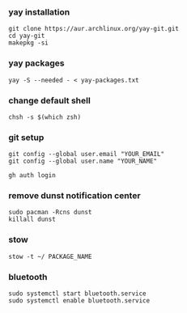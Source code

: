 ### yay installation
```
git clone https://aur.archlinux.org/yay-git.git
cd yay-git
makepkg -si
```

### yay packages
```
yay -S --needed - < yay-packages.txt
```

### change default shell
```
chsh -s $(which zsh)
```

### git setup
```
git config --global user.email "YOUR_EMAIL"
git config --global user.name "YOUR_NAME"

gh auth login
```

### remove dunst notification center
```
sudo pacman -Rcns dunst
killall dunst
```

### stow
```
stow -t ~/ PACKAGE_NAME
```

### bluetooth
```
sudo systemctl start bluetooth.service
sudo systemctl enable bluetooth.service
```